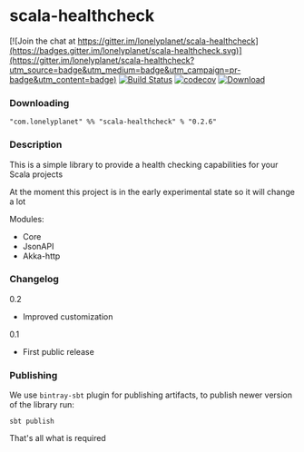 # scala-healthcheck

[![Join the chat at https://gitter.im/lonelyplanet/scala-healthcheck](https://badges.gitter.im/lonelyplanet/scala-healthcheck.svg)](https://gitter.im/lonelyplanet/scala-healthcheck?utm_source=badge&utm_medium=badge&utm_campaign=pr-badge&utm_content=badge)
[![Build Status](https://travis-ci.org/lonelyplanet/scala-healthcheck.svg?branch=master)](https://travis-ci.org/lonelyplanet/scala-healthcheck)
[![codecov](https://codecov.io/gh/lonelyplanet/scala-healthcheck/branch/master/graph/badge.svg)](https://codecov.io/gh/lonelyplanet/scala-healthcheck)
[ ![Download](https://api.bintray.com/packages/lonelyplanet/maven/scala-healthcheck/images/download.svg) ](https://bintray.com/lonelyplanet/maven/scala-healthcheck/_latestVersion)

### Downloading

    "com.lonelyplanet" %% "scala-healthcheck" % "0.2.6"

### Description

This is a simple library to provide a health checking capabilities for your Scala projects

At the moment this project is in the early experimental state so it will change a lot

Modules:
* Core
* JsonAPI
* Akka-http

### Changelog

0.2
- Improved customization  

0.1
- First public release

### Publishing

We use `bintray-sbt` plugin for publishing artifacts, to publish newer version of the library run:
```
sbt publish
```

That's all what is required
